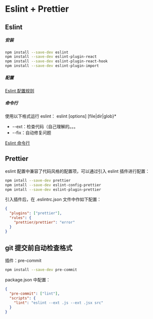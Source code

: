 # Eslint + Prettier

## Eslint

##### 安装

```bash
npm install --save-dev eslint
npm install --save-dev eslint-plugin-react
npm install --save-dev eslint-plugin-react-hook
npm install --save-dev eslint-plugin-import
```

##### 配置

[Eslint 配置规则](https://eslint.org/docs/rules/)

##### 命令行

使用以下格式运行 eslint：
eslint [options] [file|dir|glob}\*

- --ext：检查代码（自己理解的。。。
- --fix：自动修复问题

[Eslint 命令行](https://eslint.bootcss.com/docs/user-guide/command-line-interface)

## Prettier

eslint 配置中兼容了代码风格的配置项，可以通过引入 eslint 插件进行配置：

```bash
npm intall --save-dev prettier
npm intall --save-dev eslint-config-prettier
npm intall --save-dev eslint-plugin-prettier
```

引入插件后，在 .eslintrc.json 文件中作如下配置：

```json
{
  "plugins": ["prettier"],
  "rules": {
    "prettier/prettier": "error"
  }
}
```

## git 提交前自动检查格式

插件：pre-commit

```bash
npm install --save-dev pre-commit
```

package.json 中配置：

```json
{
  "pre-commit": ["lint"],
  "scripts": {
    "lint": "eslint --ext .js --ext .jsx src"
  }
}
```
